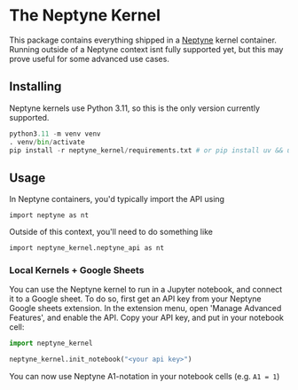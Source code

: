 # The Neptyne Kernel

This package contains everything shipped in a [Neptyne](https://neptyne.com) kernel container. Running outside of a Neptyne context isnt fully supported yet, but this may prove useful for some advanced use cases.

## Installing

Neptyne kernels use Python 3.11, so this is the only version currently supported.

```python
python3.11 -m venv venv
. venv/bin/activate
pip install -r neptyne_kernel/requirements.txt # or pip install uv && uv pip install -r neptyne_kernel/requirements.txt
```

## Usage

In Neptyne containers, you'd typically import the API using

```
import neptyne as nt
```

Outside of this context, you'll need to do something like

```
import neptyne_kernel.neptyne_api as nt
```

### Local Kernels + Google Sheets

You can use the Neptyne kernel to run in a Jupyter notebook, and connect it to a Google sheet. To do so, first get an API key from your Neptyne Google sheets extension. In the extension menu, open 'Manage Advanced Features', and enable the API. Copy your API key, and put in your notebook cell:


```python
import neptyne_kernel

neptyne_kernel.init_notebook("<your api key>")
```

You can now use Neptyne A1-notation in your notebook cells (e.g. `A1 = 1`)
